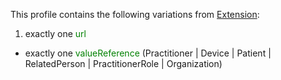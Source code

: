 This profile contains the following variations from [Extension](http://hl7.org/fhir/STU3/Extension):

1. exactly one <span style='color:green'> url </span> 
  * exactly one <span style='color:green'> valueReference </span>  (Practitioner \| Device \| Patient \| RelatedPerson \| PractitionerRole \| Organization)